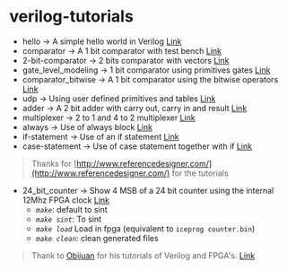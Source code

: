 # verilog-tutorials

* hello -> A simple hello world in Verilog [Link](http://www.referencedesigner.com/tutorials/verilog/verilog_02.php)
* comparator -> A 1 bit comparator with test bench [Link](http://www.referencedesigner.com/tutorials/verilog/verilog_03.php)
* 2-bit-comparator -> 2 bits comparator with vectors [Link](http://www.referencedesigner.com/tutorials/verilog/verilog_08.php)
* gate_level_modeling -> 1 bit comparator using primitives gates [Link](http://www.referencedesigner.com/tutorials/verilog/verilog_10.php)
* comparator_bitwise -> A 1 bit comparator using the bitwise operators [Link](http://www.referencedesigner.com/tutorials/verilog/verilog_12.php)
* udp -> Using user defined primitives and tables [Link](http://www.referencedesigner.com/tutorials/verilog/verilog_11.php)
* adder -> A 2 bit adder with carry out, carry in and result [Link](http://www.referencedesigner.com/tutorials/verilog/verilog_14.php)
* multiplexer -> 2 to 1 and 4 to 2 multiplexer [Link](http://www.referencedesigner.com/tutorials/verilog/verilog_15.php)
* always -> Use of always block [Link](http://www.referencedesigner.com/tutorials/verilog/verilog_16.php)
* if-statement -> Use of an if statement [Link](http://www.referencedesigner.com/tutorials/verilog/verilog_17.php)
* case-statement -> Use of case statement together with if [Link](http://www.referencedesigner.com/tutorials/verilog/verilog_18.php)

> Thanks for [http://www.referencedesigner.com/](http://www.referencedesigner.com/) for the tutorials

* 24_bit_counter -> Show 4 MSB of a 24 bit counter using the internal 12Mhz FPGA clock [Link](https://github.com/Obijuan/open-fpga-verilog-tutorial/wiki/Chapter-4%3A-26-bit-counter)
  * *`make`*: default to sint
  * *`make sint`*: To sint
  * *`make load`* Load in fpga (equivalent to `iceprog counter.bin`)
  * *`make clean`*: clean generated files

> Thank to [Obijuan](https://github.com/Obijuan) for his tutorials of Verilog and FPGA's. [Link](https://github.com/Obijuan/open-fpga-verilog-tutorial)
